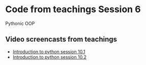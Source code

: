 # Code from teachings Session 6
Pythonic OOP


## Video screencasts from teachings

* [Introduction to python session 10.1](https://youtu.be/rdHS88p_y9Y)
* [Introduction to python session 10.2](https://youtu.be/Ob7jnikAaRU)
